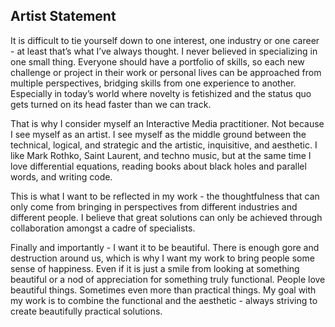## Artist Statement

It is difficult to tie yourself down to one interest, one industry or one career - at least that’s what I’ve always thought. I never believed in specializing in one small thing. Everyone should have a portfolio of skills, so each new challenge or project in their work or personal lives can be approached from multiple perspectives, bridging skills from one experience to another. Especially in today’s world where novelty is fetishized and the status quo gets turned on its head faster than we can track.

That is why I consider myself an Interactive Media practitioner. Not because I see myself as an artist. I see myself as the middle ground between the technical, logical, and strategic and the artistic, inquisitive, and aesthetic. I like Mark Rothko, Saint Laurent, and techno music, but at the same time I love differential equations, reading books about black holes and parallel words, and writing code.

This is what I want to be reflected in my work - the thoughtfulness that can only come from bringing in perspectives from different industries and different people. I believe that great solutions can only be achieved through collaboration amongst a cadre of specialists.

Finally and importantly - I want it to be beautiful. There is enough gore and destruction around us, which is why I want my work to bring people some sense of happiness. Even if it is just a smile from looking at something beautiful or a nod of appreciation for something truly functional. People love beautiful things. Sometimes even more than practical things. My goal with my work is to combine the functional and the aesthetic - always striving to create beautifully practical solutions.
